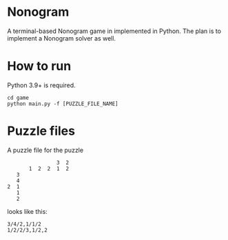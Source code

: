 # Nonogram

A terminal-based Nonogram game in implemented in Python. The plan is to implement a Nonogram solver as well.

# How to run

Python 3.9+ is required.

```
cd game
python main.py -f [PUZZLE_FILE_NAME]
```

# Puzzle files

A puzzle file for the puzzle

```
                3  2
       1  2  2  1  2
   3
   4
2  1
   1
   2
```

looks like this:

```
3/4/2,1/1/2
1/2/2/3,1/2,2
```
